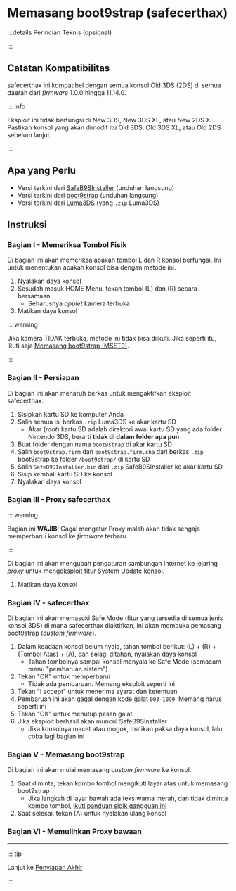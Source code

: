 # Memasang boot9strap (safecerthax)

:::details Perincian Teknis (opsional)

:::

## Catatan Kompatibilitas

safecerthax ini kompatibel dengan semua konsol Old 3DS (2DS) di semua daerah dari _firmware_ 1.0.0 hingga 11.14.0.

::: info

Eksploit ini tidak berfungsi di New 3DS, New 3DS XL, atau New 2DS XL. Pastikan konsol yang akan dimodif itu Old 3DS, Old 3DS XL, atau Old 2DS sebelum lanjut.

:::

## Apa yang Perlu

- Versi terkini dari [SafeB9SInstaller](https://github.com/d0k3/SafeB9SInstaller/releases/download/v0.0.7/SafeB9SInstaller-20170605-122940.zip) (unduhan langsung)
- Versi terkini dari [boot9strap](https://github.com/SciresM/boot9strap/releases/download/1.4/boot9strap-1.4.zip) (unduhan langsung)
- Versi terkini dari [Luma3DS](https://github.com/LumaTeam/Luma3DS/releases/latest) (yang `.zip` Luma3DS)

## Instruksi

### Bagian I - Memeriksa Tombol Fisik

Di bagian ini akan memeriksa apakah tombol L dan R konsol berfungsi. Ini untuk menentukan apakah konsol bisa dengan metode ini.

1. Nyalakan daya konsol
2. Sesudah masuk HOME Menu, tekan tombol (L) dan (R) secara bersamaan
    - Seharusnya _applet_ kamera terbuka
3. Matikan daya konsol

::: warning

Jika kamera TIDAK terbuka, metode ini tidak bisa diikuti. Jika seperti itu, ikuti saja [Memasang boot9strap (MSET9)](installing-boot9strap-\(mset9\)).

:::

### Bagian II - Persiapan

Di bagian ini akan menaruh berkas untuk mengaktifkan eksploit safecerthax.

1. Sisipkan kartu SD ke komputer Anda
2. Salin semua isi berkas `.zip` Luma3DS ke akar kartu SD
    - Akar (_root_) kartu SD adalah direktori awal kartu SD yang ada folder Nintendo 3DS, berarti **tidak di dalam folder apa pun**
3. Buat folder dengan nama `boot9strap` di akar kartu SD
4. Salin `boot9strap.firm` dan `boot9strap.firm.sha` dari berkas `.zip` boot9strap ke folder `/boot9strap/` di kartu SD
5. Salin `SafeB9SInstaller.bin` dari `.zip` SafeB9SInstaller ke akar kartu SD
6. Sisip kembali kartu SD ke konsol
7. Nyalakan daya konsol

### Bagian III - Proxy safecerthax

::: warning

Bagian ini **WAJIB**! Gagal mengatur Proxy malah akan tidak sengaja memperbarui konsol ke _firmware_ terbaru.

:::

Di bagian ini akan mengubah pengaturan sambungan Internet ke jejaring _proxy_ untuk mengeksploit fitur System Update konsol.

<!--@include: ./_include/addproxy.md -->

1. Matikan daya konsol

### Bagian IV - safecerthax

Di bagian ini akan memasuki Safe Mode (fitur yang tersedia di semua jenis konsol 3DS) di mana safecerthax diaktifkan, ini akan membuka pemasang boot9strap (_custom firmware_).

1. Dalam keadaan konsol belum nyala, tahan tombol berikut: (L) + (R) + (Tombol Atas) + (A), dan selagi ditahan, nyalakan daya konsol
    - Tahan tombolnya sampai konsol menyala ke Safe Mode (semacam menu "pembaruan sistem")
2. Tekan "OK" untuk memperbarui
    - Tidak ada pembaruan. Memang eksploit seperti ini
3. Tekan "I accept" untuk menerima syarat dan ketentuan
4. Pembaruan ini akan gagal dengan kode galat `003-1099`. Memang harus seperti ini
5. Tekan "OK" untuk menutup pesan galat
6. Jika eksploit berhasil akan muncul SafeB9SInstaller
    - Jika konsolnya macet atau mogok, matikan paksa daya konsol, lalu coba lagi bagian ini

### Bagian V - Memasang boot9strap

Di bagian ini akan mulai memasang _custom firmware_ ke konsol.

1. Saat diminta, tekan kombo tombol mengikuti layar atas untuk memasang boot9strap
    - Jika langkah di layar bawah ada teks warna merah, dan tidak diminta kombo tombol, [ikuti panduan sidik gangguan ini](troubleshooting-safecerthax)
2. Saat selesai, tekan (A) untuk nyalakan ulang konsol

<!--@include: ./_include/configure-luma3ds.md -->

<!--@include: ./_include/luma3ds-installed-note.md -->

### Bagian VI - Memulihkan Proxy bawaan

<!--@include: ./_include/rmproxy.md -->

___

::: tip

Lanjut ke [Penyiapan Akhir](finalizing-setup)

:::

